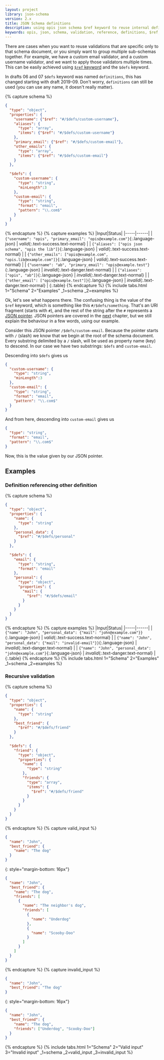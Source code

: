 ```yaml
---
layout: project
library: json-schema
version: 2.x
title: JSON Schema definitions
description: using opis json schema $ref keyword to reuse internal definitions 
keywords: opis, json, schema, validation, reference, definitions, $ref, $defs
---
```


There are cases when you want to reuse validations that are specific only to
that schema document, or you simply want to group multiple sub-schemas together. 
For example, we have a custom email validator, and
a custom username validator, and we want to apply those validators multiple
times.
This can be easily achieved using [`$ref` keyword](references.html#ref)
and the `$defs` keyword. 

In drafts 06 and 07 `$defs` keyword was named `definitions`, this has changed starting with draft 2019-09.
Don't worry, `definitions` can still be used (you can use any name, it doesn't really matter).

{% capture schema %}
```json
{
  "type": "object",
  "properties": {
    "username": {"$ref": "#/$defs/custom-username"},
    "aliases": {
      "type": "array",
      "items": {"$ref": "#/$defs/custom-username"}
    },
    "primary_email": {"$ref": "#/$defs/custom-email"},
    "other_emails": {
      "type": "array",
      "items": {"$ref": "#/$defs/custom-email"}
    }
  },
  
  "$defs": {
    "custom-username": {
      "type": "string",
      "minLength":3
    },
    "custom-email": {
      "type": "string",
      "format": "email",
      "pattern": "\\.com$"
    }
  }
}
```  
{% endcapture %}
{% capture examples %}
|Input|Status|
|-----|------|
| `{"username": "opis", "primary_email": "opis@example.com"}`{:.language-json} | *valid*{:.text-success.text-normal} |
| `{"aliases": ["opis json schema", "opis the lib"]}`{:.language-json} | *valid*{:.text-success.text-normal} |
| `{"other_emails": ["opis@example.com", "opis.lib@example.com"]}`{:.language-json} | *valid*{:.text-success.text-normal} |
| `{"username": "ab", "primary_email": "opis@example.test"}`{:.language-json} | *invalid*{:.text-danger.text-normal} |
| `{"aliases": ["opis", "ab"]}`{:.language-json} | *invalid*{:.text-danger.text-normal} |
| `{"other_email": ["opis@example.test"]}`{:.language-json} | *invalid*{:.text-danger.text-normal} |
{:.table}
{% endcapture %}
{% include tabs.html 1="Schema" 2="Examples" _1=schema _2=examples %}


Ok, let's see what happens there. The confusing thing is the value of the
`$ref` keyword, which is something like this `#/$defs/something`.
That's an URI fragment (starts with `#`), and the rest of the string after
the `#` represents a [JSON pointer](pointers.html). JSON pointers are
covered in the [next](pointers.html) chapter, but we still explain
 the behaviour in a few words, using our example.

Consider this JSON pointer `/$defs/custom-email`. Because the
pointer starts with `/` (slash) we know that we begin at the root of
the schema document. Every substring delimited by a `/` slash, will
be used as property name (key) to descend. In our case we have two
substrings: `$defs` and `custom-email`. 

Descending into `$defs` gives us

```json
{
  "custom-username": {
    "type": "string",
    "minLength":3
  },
  "custom-email": {
    "type": "string",
    "format": "email",
    "pattern": "\\.com$"
  }
}
```

And from here, descending into `custom-email` gives us

```json
{
  "type": "string",
  "format": "email",
  "pattern": "\\.com$"
}
```

Now, this is the value given by our JSON pointer.

## Examples

### Definition referencing other definition

{% capture schema %}
```json
{
  "type": "object",
  "properties": {
    "name": {
      "type": "string"
    },
    "personal_data": {
      "$ref": "#/$defs/personal"
    }
  },
   
  "$defs": {
    "email": {
      "type": "string",
      "format": "email"    
    },
    "personal": {
      "type": "object",
      "properties": {
        "mail": {
          "$ref": "#/$defs/email"
        }
      }
    }
  }
}
```
{% endcapture %}
{% capture examples %}
|Input|Status|
|-----|------|
| `{"name": "John", "personal_data": {"mail": "john@example.com"}}`{:.language-json} | *valid*{:.text-success.text-normal} |
| `{"name": "John", "personal_data": {"mail": "invalid-email"}}`{:.language-json} | *invalid*{:.text-danger.text-normal} |
| `{"name": "John", "personal_data": "john@example.com"}`{:.language-json} | *invalid*{:.text-danger.text-normal} |
{:.table}
{% endcapture %}
{% include tabs.html 1="Schema" 2="Examples" _1=schema _2=examples %}

### Recursive validation

{% capture schema %}
```json
{
  "type": "object",
  "properties": {
    "name": {
      "type": "string"
    },
    "best_friend": {
      "$ref": "#/$defs/friend"
    }
  },
  
  "$defs": {
    "friend": {
      "type": "object",
      "properties": {
        "name": {
          "type": "string"
        },
        "friends": {
          "type": "array",
          "items": {
            "$ref": "#/$defs/friend"
          }
        }
      }
    }
  }
}
```
{% endcapture %}
{% capture valid_input %}
```json
{
  "name": "John",
  "best_friend": {
    "name": "The dog"
  }
}
```
{: style="margin-bottom: 16px"}
```json
{
  "name": "John",
  "best_friend": {
    "name": "The dog",
    "friends": [
      {
        "name": "The neighbor's dog",
        "friends": [
          {
            "name": "Underdog"
          },
          {
            "name": "Scooby-Doo"
          }
        ]
      }
    ]
  }
}
```
{% endcapture %}
{% capture invalid_input %}
```json
{
  "name": "John",
  "best_friend": "The dog"
}
```
{: style="margin-bottom: 16px"}

```json
{
  "name": "John",
  "best_friend": {
    "name": "The dog",
    "friends": ["Underdog", "Scooby-Doo"]
  }
}
```
{% endcapture %}
{% include tabs.html 1="Schema" 2="Valid input" 3="Invalid input" _1=schema _2=valid_input _3=invalid_input %}



